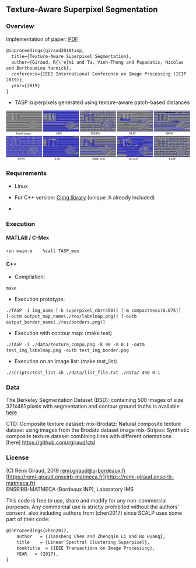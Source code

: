 ## Texture-Aware Superpixel Segmentation

### Overview

Implementation of paper:  [PDF](https://arxiv.org/abs/1901.11111)
```
@inproceedings{giraud2019tasp,
  title={Texture-Aware Superpixel Segmentation},
  author={Giraud, R{\'e}mi and Ta, Vinh-Thong and Papadakis, Nicolas and Berthoumieu Yannick},
  conference={IEEE International Conference on Image Processing (ICIP 2019)},
  year={2019}
}
```

- TASP superpixels generated using texture-aware patch-based distances 

![image](./Figures/tasp_comparison.png)


### Requirements

- Linux

- For C++ version:  [CImg library](http://cimg.eu/)  (unique .h already included)
- 

### Execution

#### MATLAB / C-Mex
```
run main.m    %call TASP_mex
```


#### C++

- Compilation:
```
make
```

- Execution prototype:
```
./TASP -i img_name [-k superpixel_nbr(450)] [-m compactness(0.075)]  [-outm output_map_name(./res/labelmap.png)] [-outb output_border_name(./res/borders.png)]
```
- Execution with contour map:  (make test)
``` 
./TASP -i ./data/texture_compo.png -k 90 -m 0.1 -outm test_img_labelmap.png -outb test_img_border.png
```
- Execution on an image list:  (make test_list)
```
./scripts/test_list.sh ./data/list_file.txt ./data/ 450 0.1
```


### Data

The Berkeley Segmentation Dataset (BSD): containing 500 images of size 321x481 pixels with segmentation and contour ground truths is available 
[here](https://www2.eecs.berkeley.edu/Research/Projects/CS/vision/grouping/resources.html)

CTD: Composite texture dataset: mix-Brodatz: Natural composite texture dataset using images from the Brodatz dataset image
mix-Stripes: Synthetic composite texture dataset combining lines with different orientations
[here] https://github.com/rgiraud/ctd

### License

(C) Rémi Giraud, 2019
remi.giraud@u-bordeaux.fr  
[https://remi-giraud.enseirb-matmeca.fr](https://remi-giraud.enseirb-matmeca.fr)  
ENSEIRB-MATMECA (Bordeaux INP), Laboratory IMS

This code is free to use, share and modify for any non-commercial purposes.
Any commercial use is strictly prohibited without the authors' consent, also including authors from (chen2017) since SCALP uses some part of their code:
```
@InProceedings{chen2017,
    author   = {Jiansheng Chen and Zhengqin Li and Bo Huang},
    title    = {Linear Spectral Clustering Superpixel},
    booktitle  = {IEEE Transactions on Image Processing},
    YEAR   = {2017},
}
```
